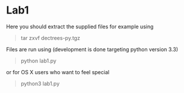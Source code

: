 Lab1
======================================================

Here you should extract the supplied files for example using
> tar zxvf dectrees-py.tgz

Files are run using (development is done targeting python version 3.3)
> python lab1.py

or for OS X users who want to feel special
> python3 lab1.py
